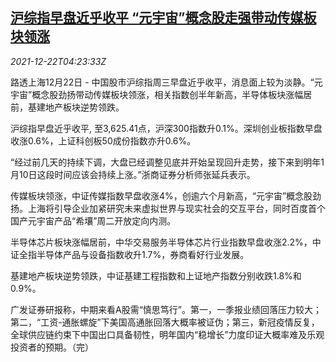 <!--1640147462000-->
[沪综指早盘近乎收平 “元宇宙”概念股走强带动传媒板块领涨](https://cn.reuters.com/article/china-stock-market-morning-metaverse-122-idCNKBS2J1092)
------

<div><i>2021-12-22T04:23:33Z</i></div><p>路透上海12月22日 - 中国股市沪综指周三早盘近乎收平，消息面上较为淡静。“元宇宙”概念股劲扬带动传媒板块领涨，相关指数创半年新高，半导体板块涨幅居前，基建地产板块逆势领跌。</p><p>沪综指早盘近乎收平, 至3,625.41点，沪深300指数升0.1%。深圳创业板指数早盘收涨0.6%，上证科创板50成份指数亦升0.6%。</p><p>“经过前几天的持续下调，大盘已经调整见底并开始呈现回升走势，接下来到明年1月10日这段时间应该会持续上涨。”浙商证券分析师张延兵表示。</p><p>传媒板块领涨，中证传媒指数早盘收涨4%，创逾六个月新高，“元宇宙”概念股劲扬。上海将引导企业加紧研究未来虚拟世界与现实社会的交互平台，同时百度首个国产元宇宙产品“希壤”周二开放定向内测。</p><p>半导体芯片板块涨幅居前，中华交易服务半导体芯片行业指数早盘收涨2.2%，中证全指半导体产品与设备指数收升1.7%，券商看好行业发展。</p><p>基建地产板块逆势领跌，中证基建工程指数和上证地产指数分别收跌1.8%和0.9%。</p><p>广发证券研报称，中期来看A股需“慎思笃行”。第一，一季报业绩回落压力较大；第二，“工资-通胀螺旋”下美国高通胀回落大概率被证伪；第三，新冠疫情反复，全球供应链约束下中国出口具备韧性，明年国内“稳增长”力度印证大概率难及乐观投资者的预期。（完）</p>
